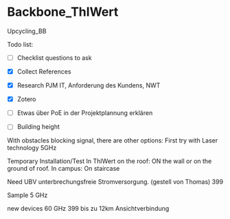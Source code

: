 # Backbone_ThIWert
Upcycling_BB 

Todo list:
- [ ] Checklist questions to ask
- [x] Collect References
- [x] Research PJM IT, Anforderung des Kundens, NWT
- [x] Zotero
- [ ] Etwas über PoE in der Projektplannung erklären

- [ ] Building height

With obstacles blocking signal, there are other options:
First try with Laser technology 5GHz

Temporary Installation/Test
In ThIWert on the roof: ON the wall or on the ground of roof.
In campus: On staircase

Need UBV unterbrechungsfreie Stromversorgung. (gestell von Thomas)
399

Sample 5 GHz

new devices 60 GHz 399 bis zu 12km Ansichtverbindung
